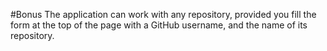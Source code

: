 #Bonus
The application can work with any repository, provided you fill the form at the top of the page with a GitHub username, and the name of its repository.
